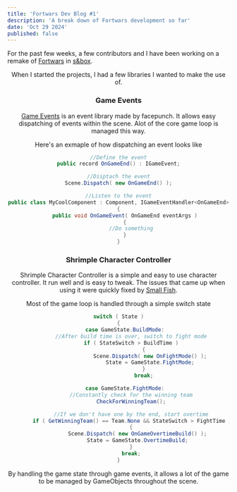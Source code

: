 ```yaml
---
title: 'Fortwars Dev Blog #1'
description: 'A break down of Fortwars development so far'
date: 'Oct 29 2024'
published: false
---
```


For the past few weeks, a few contributors and I have been working on a remake of [Fortwars](https://sbox.game/nolankicks/fortwars) in [s&box](https://sbox.game/about).

<Header title="Goals" />
When I started the projects, I had a few libraries I wanted to make the use of.

### Game Events
[Game Events](https://sbox.game/facepunch/libevents) is an event library made by facepunch. It allows easy dispatching of events within the scene. Alot of the core game loop is managed this way.

Here's an exmaple of how dispatching an event looks like

```cs
//Define the event
public record OnGameEnd() : IGameEvent;

//Disptach the event
Scene.Dispatch( new OnGameEnd() );

//Listen to the event
public class MyCoolComponent : Component, IGameEventHandler<OnGameEnd>
{
    public void OnGameEvent( OnGameEnd eventArgs )
    {
        //Do something
    }
}
```

### Shrimple Character Controller
Shrimple Character Controller is a simple and easy to use character controller. It run well and is easy to tweak. The issues that came up when using it were quickly fixed by [Small Fish](https://smallfi.sh).

<Header title="Game Loop" author="Kicks" authorLink="TESTER" />

Most of the game loop is handled through a simple switch state

```cs
switch ( State )
{
	case GameState.BuildMode:
		//After build time is over, switch to fight mode
		if ( StateSwitch > BuildTime )
				{
					Scene.Dispatch( new OnFightMode() );
					State = GameState.FightMode;
				}
				break;

	case GameState.FightMode:
		//Constantly check for the winning team
		CheckForWinningTeam();

		//If we don't have one by the end, start overtime
		if ( GetWinningTeam() == Team.None && StateSwitch > FightTime )
		{
			Scene.Dispatch( new OnGameOvertimeBuild() );
			State = GameState.OvertimeBuild;
		}
		break;
}
```
By handling the game state through game events, it allows a lot of the game to be managed by GameObjects throughout the scene.

